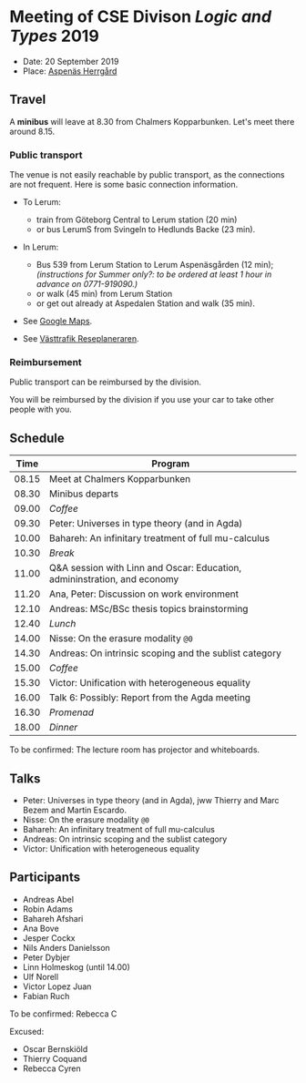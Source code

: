 # Meeting of CSE Divison _Logic and Types_ 2019

- Date: 20 September 2019
- Place: [Aspenäs Herrgård](http://www.aspenasherrgard.se/)

## Travel

A __minibus__ will leave at 8.30 from Chalmers Kopparbunken.  Let's meet there around 8.15.

### Public transport

The venue is not easily reachable by public transport, as the connections are not frequent.
Here is some basic connection information.
- To Lerum:
  * train from Göteborg Central to Lerum station (20 min)
  * or bus LerumS from Svingeln to Hedlunds Backe (23 min).

- In Lerum:
  * Bus 539 from Lerum Station to Lerum Aspenäsgården (12 min);
    _(instructions for Summer only?: to be ordered at least 1 hour in advance on 0771-919090.)_
  * or walk (45 min) from Lerum Station
  * or get out already at Aspedalen Station and walk (35 min).

- See [Google Maps](https://www.google.se/maps).
- See [Västtrafik Reseplaneraren](https://www.vasttrafik.se/reseplanering/reseplaneraren/).

### Reimbursement

Public transport can be reimbursed by the division.

You will be reimbursed by the division if you use your car to take other people with you.

## Schedule

| Time | Program |
|---|---|
| 08.15 | Meet at Chalmers Kopparbunken
| 08.30 | Minibus departs
| 09.00 | _Coffee_
| 09.30 | Peter: Universes in type theory (and in Agda)
| 10.00 | Bahareh: An infinitary treatment of full mu-calculus
| 10.30 | _Break_
| 11.00 | Q&A session with Linn and Oscar: Education, admininstration, and economy
| 11.20 | Ana, Peter: Discussion on work environment
| 12.10 | Andreas: MSc/BSc thesis topics brainstorming
| 12.40 | _Lunch_
| 14.00 | Nisse: On the erasure modality `@0`
| 14.30 | Andreas: On intrinsic scoping and the sublist category
| 15.00 | _Coffee_
| 15.30 | Victor: Unification with heterogeneous equality
| 16.00 | Talk 6: Possibly: Report from the Agda meeting
| 16.30 | _Promenad_
| 18.00 | _Dinner_

To be confirmed: The lecture room has projector and whiteboards.

## Talks

- Peter: Universes in type theory (and in Agda), jww Thierry and Marc Bezem and Martin Escardo.
- Nisse: On the erasure modality `@0`
- Bahareh: An infinitary treatment of full mu-calculus
- Andreas: On intrinsic scoping and the sublist category
- Victor: Unification with heterogeneous equality

## Participants

- Andreas Abel
- Robin Adams
- Bahareh Afshari
- Ana Bove
- Jesper Cockx
- Nils Anders Danielsson
- Peter Dybjer
- Linn Holmeskog (until 14.00)
- Ulf Norell
- Victor Lopez Juan
- Fabian Ruch

To be confirmed: Rebecca C

Excused:
- Oscar Bernskiöld
- Thierry Coquand
- Rebecca Cyren
